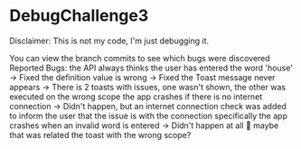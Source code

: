 # DebugChallenge3
Disclaimer: This is not my code, I'm just debugging it.

You can view the branch commits to see which bugs were discovered
Reported Bugs:
    the API always thinks the user has entered the word 'house' -> Fixed
    the definition value is wrong -> Fixed
    the Toast message never appears -> There is 2 toasts with issues, one wasn't shown, the other was executed on the wrong scope
    the app crashes if there is no internet connection -> Didn't happen, but an internet connection check was added to inform the user that the issue is with the connection specifically
    the app crashes when an invalid word is entered -> Didn't happen at all 🧐 maybe that was related the toast with the wrong scope?
